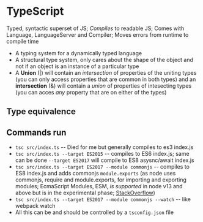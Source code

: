 # TypeScript

Typed, syntactic superset of JS; *Compiles* to readable JS; Comes with Language, LanguageServer and Compiler; Moves errors from runtime to compile time

- A typing system for a dynamically typed language
- A structural type system, only cares about the shape of the object and not if an object is an instance of a particular type
- A **Union** (|) will contain an *intersection* of properties of the uniting types (you can only access properties that are common in both types) and an **intersection** (&) will contain a *union* of properties of intesecting types (you can acces _any_ property that are on either of the types)

## Type equivalence


## Commands run

- `tsc src/index.ts` -- Died for me but generally compiles to es3 index.js
- `tsc src/index.ts --target ES2015` -- compiles to ES6 index.js; same can be done `--target ES2017` will compile to ES8 asysnc/await index.js
- `tsc src/index.ts --target ES2017 --module commonjs` -- compiles to ES8 index.js and adds commonjs `module.exports` (as node uses commonjs, require and module.exports, for importing and exporting modules; EcmaScript Modules, ESM, *is supported* in node v13 and above but is in the experimental phase; [StackOverflow](https://stackoverflow.com/questions/37132031/node-js-plans-to-support-import-export-es6-ecmascript-2015-modules))
- `tsc src/index.ts --target ES2017 --module commonjs --watch` -- like webpack watch
- All this can be and should be controlled by a `tsconfig.json` file
